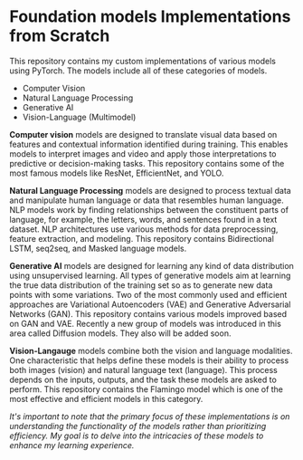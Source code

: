 # Foundation models Implementations from Scratch

This repository contains my custom implementations of various models using PyTorch. The models include all of these categories of models.
 
 - Computer Vision
 - Natural Language Processing
 - Generative AI
 - Vision-Language (Multimodel)
 

 **Computer vision** models are designed to translate visual data based on features and contextual information identified during training. This enables models to interpret images and video and apply those interpretations to predictive or decision-making tasks. This repository contains some of the most famous models like ResNet, EfficientNet, and YOLO.

**Natural Language Processing** models are designed to process textual data and manipulate human language or data that resembles human language. NLP models work by finding relationships between the constituent parts of language, for example, the letters, words, and sentences found in a text dataset. NLP architectures use various methods for data preprocessing, feature extraction, and modeling. This repository contains Bidirectional LSTM, seq2seq, and Masked language models.

**Generative AI** models are designed for learning any kind of data distribution using unsupervised learning. All types of generative models aim at learning the true data distribution of the training set so as to generate new data points with some variations. Two of the most commonly used and efficient approaches are Variational Autoencoders (VAE) and Generative Adversarial Networks (GAN). This repository contains various models improved based on GAN and VAE. Recently a new group of models was introduced in this area called Diffusion models. They also will be added soon.

**Vision-Langauge** models combine both the vision and language modalities. One characteristic that helps define these models is their ability to process both images (vision) and natural language text (language). This process depends on the inputs, outputs, and the task these models are asked to perform. This repository contains the Flamingo model which is one of the most effective and efficient models in this category.

_It's important to note that the primary focus of these implementations is on understanding the functionality of the models rather than prioritizing efficiency. My goal is to delve into the intricacies of these models to enhance my learning experience._
